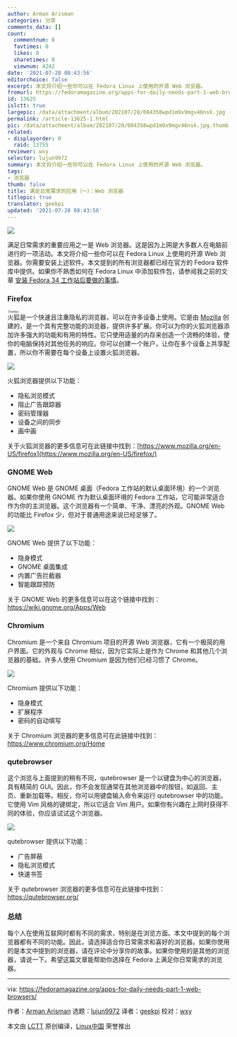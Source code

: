 ```yaml
---
author: Arman Arisman
categories: 分享
comments_data: []
count:
  commentnum: 0
  favtimes: 0
  likes: 0
  sharetimes: 0
  viewnum: 4242
date: '2021-07-28 08:43:56'
editorchoice: false
excerpt: 本文将介绍一些你可以在 Fedora Linux 上使用的开源 Web 浏览器。
fromurl: https://fedoramagazine.org/apps-for-daily-needs-part-1-web-browsers/
id: 13625
islctt: true
largepic: /data/attachment/album/202107/28/084358wpd1m9x9mgv46nsk.jpg
permalink: /article-13625-1.html
pic: /data/attachment/album/202107/28/084358wpd1m9x9mgv46nsk.jpg.thumb.jpg
related:
- displayorder: 0
  raid: 13755
reviewer: wxy
selector: lujun9972
summary: 本文将介绍一些你可以在 Fedora Linux 上使用的开源 Web 浏览器。
tags:
- 浏览器
thumb: false
title: 满足日常需求的应用（一）：Web 浏览器
titlepic: true
translator: geekpi
updated: '2021-07-28 08:43:56'
---
```


![](/data/attachment/album/202107/28/084358wpd1m9x9mgv46nsk.jpg)


满足日常需求的重要应用之一是 Web 浏览器。这是因为上网是大多数人在电脑前进行的一项活动。本文将介绍一些你可以在 Fedora Linux 上使用的开源 Web 浏览器。你需要安装上述软件。本文提到的所有浏览器都已经在官方的 Fedora 软件库中提供。如果你不熟悉如何在 Fedora Linux 中添加软件包，请参阅我之前的文章 [安装 Fedora 34 工作站后要做的事情](https://fedoramagazine.org/things-to-do-after-installing-fedora-34-workstation/)。


### Firefox


<ruby> 火狐 <rt>  Firefox </rt></ruby>是一个快速且注重隐私的浏览器，可以在许多设备上使用。它是由 [Mozilla](https://www.mozilla.org/en-US/) 创建的，是一个具有完整功能的浏览器，提供许多扩展。你可以为你的火狐浏览器添加许多强大的功能和有用的特性。它只使用适量的内存来创造一个流畅的体验，使你的电脑保持对其他任务的响应。你可以创建一个账户，让你在多个设备上共享配置，所以你不需要在每个设备上设置火狐浏览器。


![](/data/attachment/album/202107/28/084359h3lbakdzdpdfobob.png)


火狐浏览器提供以下功能：


* 隐私浏览模式
* 阻止广告跟踪器
* 密码管理器
* 设备之间的同步
* 画中画


关于火狐浏览器的更多信息可在此链接中找到：[https://www.mozilla.org/en-US/firefox](https://www.mozilla.org/en-US/firefox/)


### GNOME Web


GNOME Web 是 GNOME 桌面（Fedora 工作站的默认桌面环境）的一个浏览器。如果你使用 GNOME 作为默认桌面环境的 Fedora 工作站，它可能非常适合作为你的主浏览器。这个浏览器有一个简单、干净、漂亮的外观。GNOME Web 的功能比 Firefox 少，但对于普通用途来说已经足够了。


![](/data/attachment/album/202107/28/084400yodttfotf44z4ffg.png)


GNOME Web 提供了以下功能：


* 隐身模式
* GNOME 桌面集成
* 内置广告拦截器
* 智能跟踪预防


关于 GNOME Web 的更多信息可以在这个链接中找到：<https://wiki.gnome.org/Apps/Web>


### Chromium


Chromium 是一个来自 Chromium 项目的开源 Web 浏览器，它有一个极简的用户界面。它的外观与 Chrome 相似，因为它实际上是作为 Chrome 和其他几个浏览器的基础。许多人使用 Chromium 是因为他们已经习惯了 Chrome。


![](/data/attachment/album/202107/28/084401yzgx7983efmdceaq.png)


Chromium 提供以下功能：


* 隐身模式
* 扩展程序
* 密码的自动填写


关于 Chromium 浏览器的更多信息可在此链接中找到：<https://www.chromium.org/Home>


### qutebrowser


这个浏览与上面提到的稍有不同，qutebrowser 是一个以键盘为中心的浏览器，具有精简的 GUI。因此，你不会发现通常在其他浏览器中的按钮，如返回、主页、重新加载等。相反，你可以用键盘输入命令来运行 qutebrowser 中的功能。它使用 Vim 风格的键绑定，所以它适合 Vim 用户。如果你有兴趣在上网时获得不同的体验，你应该试试这个浏览器。


![](/data/attachment/album/202107/28/084402yqqna222a72zwtlw.png)


qutebrowser 提供以下功能：


* 广告屏蔽
* 隐私浏览模式
* 快速书签


关于 qutebrowser 浏览器的更多信息可在此链接中找到：<https://qutebrowser.org/>


### 总结


每个人在使用互联网时都有不同的需求，特别是在浏览方面。本文中提到的每个浏览器都有不同的功能。因此，请选择适合你日常需求和喜好的浏览器。如果你使用的是本文中提到的浏览器，请在评论中分享你的故事。如果你使用的是其他的浏览器，请说一下。希望这篇文章能帮助你选择在 Fedora 上满足你日常需求的浏览器。




---


via: <https://fedoramagazine.org/apps-for-daily-needs-part-1-web-browsers/>


作者：[Arman Arisman](https://fedoramagazine.org/author/armanwu/) 选题：[lujun9972](https://github.com/lujun9972) 译者：[geekpi](https://github.com/geekpi) 校对：[wxy](https://github.com/wxy)


本文由 [LCTT](https://github.com/LCTT/TranslateProject) 原创编译，[Linux中国](https://linux.cn/) 荣誉推出